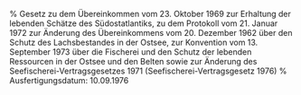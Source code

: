 % Gesetz zu dem Übereinkommen vom 23. Oktober 1969 zur Erhaltung der lebenden Schätze des Südostatlantiks, zu dem Protokoll vom 21. Januar 1972 zur Änderung des Übereinkommens vom 20. Dezember 1962 über den Schutz des Lachsbestandes in der Ostsee, zur Konvention vom 13. September 1973 über die Fischerei und den Schutz der lebenden Ressourcen in der Ostsee und den Belten sowie zur Änderung des Seefischerei-Vertragsgesetzes 1971  (Seefischerei-Vertragsgesetz 1976)
% Ausfertigungsdatum: 10.09.1976
 
